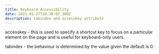 ```yaml
---
title: Keyboard Accessibility
date: 2021-01-27T18:38:07.300Z
description: tabindex and accesskey attribute
---
```

accesskey - this is used to specify a shortcut key to focus on a particular element on the page and is useful for keyboard-only users.

tabindex - the behaviour is determined by the value given the default is 0.